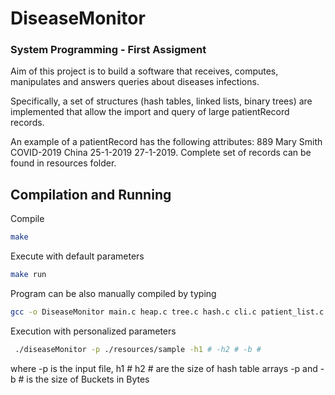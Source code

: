 # DiseaseMonitor
### System Programming - First Assigment

Aim of this project is to build a software that receives, computes, manipulates and answers queries about diseases infections.

Specifically, a set of structures (hash tables, linked lists, binary trees) are implemented that allow the import and query of large patientRecord records.

An example of a patientRecord has the following attributes: 889 Mary Smith COVID-2019 China 25-1-2019 27-1-2019.
Complete set of records can be found in resources folder.

## Compilation and Running

Compile
```bash
make
```
Execute with default parameters
```bash 
make run 
```
Program can be also manually compiled by typing
```bash
gcc -o DiseaseMonitor main.c heap.c tree.c hash.c cli.c patient_list.c date_list.c
```
Execution with personalized parameters
 ```bash
  ./diseaseMonitor -p ./resources/sample -h1 # -h2 # -b #
 ```
where -p is the input file,  h1 # h2 # are the size of hash table arrays -p and -b # is the size of Buckets in Bytes
